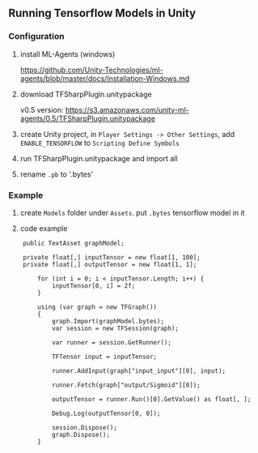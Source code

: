 ## Running Tensorflow Models in Unity


### Configuration

1. install ML-Agents (windows)
  
    https://github.com/Unity-Technologies/ml-agents/blob/master/docs/Installation-Windows.md

1. download TFSharpPlugin.unitypackage
    
    v0.5 version:
https://s3.amazonaws.com/unity-ml-agents/0.5/TFSharpPlugin.unitypackage

1. create Unity project, in `Player Settings -> Other Settings`, add `ENABLE_TENSORFLOW` to `Scripting Define Symbols`

1. run TFSharpPlugin.unitypackage and import all

1. rename `.pb` to '.bytes'

### Example

1. create `Models` folder under `Assets`. put `.bytes` tensorflow model in it

2. code example

```
    public TextAsset graphModel;

    private float[,] inputTensor = new float[1, 100];
    private float[,] outputTensor = new float[1, 1];

        for (int i = 0; i < inputTensor.Length; i++) {
            inputTensor[0, i] = 2f;
        }
        
        using (var graph = new TFGraph())
        {
            graph.Import(graphModel.bytes);
            var session = new TFSession(graph);

            var runner = session.GetRunner();

            TFTensor input = inputTensor;

            runner.AddInput(graph["input_input"][0], input);

            runner.Fetch(graph["output/Sigmoid"][0]);

            outputTensor = runner.Run()[0].GetValue() as float[, ];

            Debug.Log(outputTensor[0, 0]);

            session.Dispose();
            graph.Dispose();
        }
```